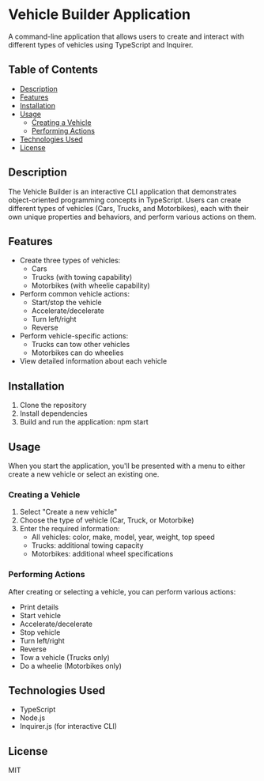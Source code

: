 # Vehicle Builder Application

A command-line application that allows users to create and interact with different types of vehicles using TypeScript and Inquirer.

## Table of Contents

- [Description](#description)
- [Features](#features)
- [Installation](#installation)
- [Usage](#usage)
  - [Creating a Vehicle](#creating-a-vehicle)
  - [Performing Actions](#performing-actions)
- [Technologies Used](#technologies-used)
- [License](#license)

## Description

The Vehicle Builder is an interactive CLI application that demonstrates object-oriented programming concepts in TypeScript. Users can create different types of vehicles (Cars, Trucks, and Motorbikes), each with their own unique properties and behaviors, and perform various actions on them.

## Features

- Create three types of vehicles:
  - Cars
  - Trucks (with towing capability)
  - Motorbikes (with wheelie capability)
- Perform common vehicle actions:
  - Start/stop the vehicle
  - Accelerate/decelerate
  - Turn left/right
  - Reverse
- Perform vehicle-specific actions:
  - Trucks can tow other vehicles
  - Motorbikes can do wheelies
- View detailed information about each vehicle

## Installation

1. Clone the repository
2. Install dependencies
3. Build and run the application: npm start

## Usage

When you start the application, you'll be presented with a menu to either create a new vehicle or select an existing one.

### Creating a Vehicle

1. Select "Create a new vehicle"
2. Choose the type of vehicle (Car, Truck, or Motorbike)
3. Enter the required information:
   - All vehicles: color, make, model, year, weight, top speed
   - Trucks: additional towing capacity
   - Motorbikes: additional wheel specifications

### Performing Actions

After creating or selecting a vehicle, you can perform various actions:

- Print details
- Start vehicle
- Accelerate/decelerate
- Stop vehicle
- Turn left/right
- Reverse
- Tow a vehicle (Trucks only)
- Do a wheelie (Motorbikes only)

## Technologies Used

- TypeScript
- Node.js
- Inquirer.js (for interactive CLI)

## License

MIT
